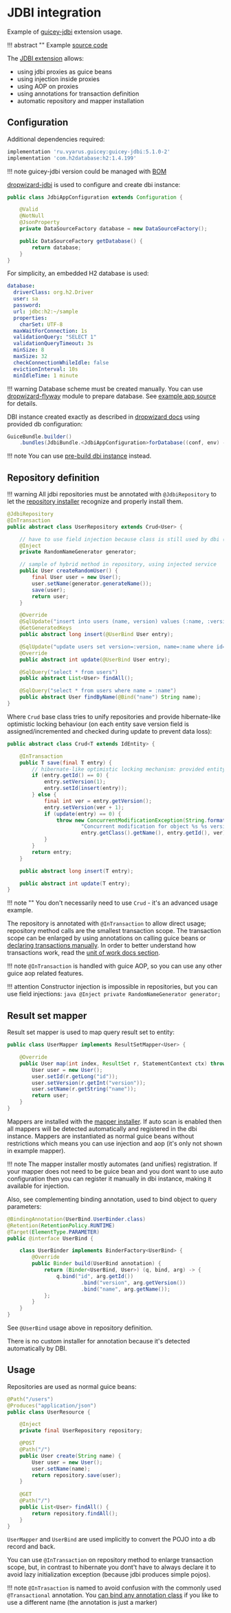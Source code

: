 # JDBI integration

Example of [guicey-jdbi](../extras/jdbi.md) extension usage.

!!! abstract ""
    Example [source code](https://github.com/xvik/dropwizard-guicey-examples/tree/master/ext-jdbi)


The [JDBI extension](../extras/jdbi.md) allows:

* using jdbi proxies as guice beans
* using injection inside proxies
* using AOP on proxies
* using annotations for transaction definition
* automatic repository and mapper installation

## Configuration

Additional dependencies required:

```groovy
implementation 'ru.vyarus.guicey:guicey-jdbi:5.1.0-2'
implementation 'com.h2database:h2:1.4.199'
```

!!! note
    guicey-jdbi version could be managed with [BOM](../extras/bom.md)

[dropwizard-jdbi](https://www.dropwizard.io/en/release-1.3.x/manual/jdbi.html) is used to configure 
and create dbi instance:

```java
public class JdbiAppConfiguration extends Configuration {

    @Valid
    @NotNull
    @JsonProperty
    private DataSourceFactory database = new DataSourceFactory();

    public DataSourceFactory getDatabase() {
        return database;
    }
}
```

For simplicity, an embedded H2 database is used:

```yaml
database:
  driverClass: org.h2.Driver
  user: sa
  password:
  url: jdbc:h2:~/sample
  properties:
    charSet: UTF-8
  maxWaitForConnection: 1s
  validationQuery: "SELECT 1"
  validationQueryTimeout: 3s
  minSize: 8
  maxSize: 32
  checkConnectionWhileIdle: false
  evictionInterval: 10s
  minIdleTime: 1 minute
```

!!! warning
    Database scheme must be created manually. You can use 
    [dropwizard-flyway](https://github.com/dropwizard/dropwizard-flyway) module to prepare database. 
    See [example app source](https://github.com/xvik/dropwizard-guicey-examples/tree/master/ext-jdbi) for details. 
 

DBI instance created exactly as described in [dropwizard docs](https://www.dropwizard.io/en/release-1.3.x/manual/jdbi.html) 
using provided db configuration:

```java
GuiceBundle.builder()
    .bundles(JdbiBundle.<JdbiAppConfiguration>forDatabase((conf, env) -> conf.getDatabase()))
```

!!! note 
    You can use [pre-build dbi instance](../extras/jdbi.md#usage) instead.

## Repository definition

!!! warning
    All jdbi repositories must be annotated with `@JdbiRepository` to let the [repository installer](../extras/jdbi.md#repository)
    recognize and properly install them.

```java
@JdbiRepository
@InTransaction
public abstract class UserRepository extends Crud<User> {

    // have to use field injection because class is still used by dbi (which is no aware of guice) for proxy creation
    @Inject
    private RandomNameGenerator generator;

    // sample of hybrid method in repository, using injected service
    public User createRandomUser() {
        final User user = new User();
        user.setName(generator.generateName());
        save(user);
        return user;
    }

    @Override
    @SqlUpdate("insert into users (name, version) values (:name, :version)")
    @GetGeneratedKeys
    public abstract long insert(@UserBind User entry);

    @SqlUpdate("update users set version=:version, name=:name where id=:id and version=:version - 1")
    @Override
    public abstract int update(@UserBind User entry);

    @SqlQuery("select * from users")
    public abstract List<User> findAll();

    @SqlQuery("select * from users where name = :name")
    public abstract User findByName(@Bind("name") String name);
}
```

Where `Crud` base class tries to unify repositories and provide hibernate-like optimistic locking behaviour 
(on each entity save version field is assigned/incremented and checked during update to prevent data loss):

```java
public abstract class Crud<T extends IdEntity> {

    @InTransaction
    public T save(final T entry) {
        // hibernate-like optimistic locking mechanism: provided entity must have the same version as in database
        if (entry.getId() == 0) {
            entry.setVersion(1);
            entry.setId(insert(entry));
        } else {
            final int ver = entry.getVersion();
            entry.setVersion(ver + 1);
            if (update(entry) == 0) {
                throw new ConcurrentModificationException(String.format(
                        "Concurrent modification for object %s %s version %s",
                        entry.getClass().getName(), entry.getId(), ver));
            }
        }
        return entry;
    }

    public abstract long insert(T entry);

    public abstract int update(T entry);
}
```

!!! note ""
    You don't necessarily need to use `Crud` - it's an advanced usage example.
    
The repository is annotated with `@InTransaction` to allow direct usage; repository method calls are the smallest transaction scope. 
The transaction scope can be enlarged by using annotations on calling guice beans or 
[declaring transactions manually](../extras/jdbi.md#manual-transaction-definition).
In order to better understand how transactions work, read the [unit of work docs section](../extras/jdbi.md#unit-of-work).

!!! note
    `@InTransaction` is handled with guice AOP, so you can use any other guice aop related features.

!!! attention 
    Constructor injection is impossible in repositories, but you can use field injections:
    ```java
     @Inject
     private RandomNameGenerator generator;
    ```

## Result set mapper

Result set mapper is used to map query result set to entity: 

```java
public class UserMapper implements ResultSetMapper<User> {

    @Override
    public User map(int index, ResultSet r, StatementContext ctx) throws SQLException {
        User user = new User();
        user.setId(r.getLong("id"));
        user.setVersion(r.getInt("version"));
        user.setName(r.getString("name"));
        return user;
    }
}
```

Mappers are installed with the [mapper installer](../extras/jdbi.md#result-set-mapper).
If auto scan is enabled then all mappers will be detected automatically and registered in the dbi instance.
Mappers are instantiated as normal guice beans without restrictions which means you can use injection and aop 
(it's only not shown in example mapper).

!!! note
    The mapper installer mostly automates (and unifies) registration. If your mapper does not need to be guice bean
    and you dont want to use auto configuration then you can register it manually in dbi instance, making it available for injection.

Also, see complementing binding annotation, used to bind object to query parameters:

```java
@BindingAnnotation(UserBind.UserBinder.class)
@Retention(RetentionPolicy.RUNTIME)
@Target(ElementType.PARAMETER)
public @interface UserBind {

    class UserBinder implements BinderFactory<UserBind> {
        @Override
        public Binder build(UserBind annotation) {
            return (Binder<UserBind, User>) (q, bind, arg) -> {
                q.bind("id", arg.getId())
                        .bind("version", arg.getVersion())
                        .bind("name", arg.getName());
            };
        }
    }
}
```

See `@UserBind` usage above in repository definition.

There is no custom installer for annotation because it's detected automatically by DBI.  

## Usage

Repositories are used as normal guice beans:

```java
@Path("/users")
@Produces("application/json")
public class UserResource {

    @Inject
    private final UserRepository repository;

    @POST
    @Path("/")
    public User create(String name) {
        User user = new User();
        user.setName(name);
        return repository.save(user);
    }
    
    @GET
    @Path("/")
    public List<User> findAll() {
        return repository.findAll();
    }
}
```

`UserMapper` and `UserBind` are used implicitly to convert the POJO into a db record and back.

You can use `@InTransaction` on repository method to enlarge transaction scope, but, in contrast
to hibernate you dont't have to always declare it to avoid lazy initialization exception 
(because jdbi produces simple pojos).

!!! note
    `@InTrasaction` is named to avoid confusion with the commonly used `@Transactional` annotation.
    You [can bind any annotation class](../extras/jdbi.md#intransaction) if you like to use a different name (the annotation is just a marker)
